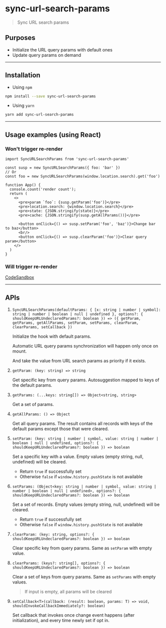 # sync-url-search-params

> Sync URL search params

## Purposes

- Initialize the URL query params with default ones
- Update query params on demand

---

## Installation

- Using `npm`

```Bash
npm install --save sync-url-search-params
```

- Using `yarn`

```Bash
yarn add sync-url-search-params
```

---

## Usage examples (using React)

### Won't trigger re-render

```TSX
import SyncURLSearchParams from 'sync-url-search-params'

const susp = new SyncURLSearchParams({ foo: 'bar' })
// Or
const foo = new SyncURLSearchParams(window.location.search).get('foo')

function App() {
  console.count('render count');
  return (
    <>
      <pre>param `foo`: {susp.getParam('foo')}</pre>
      <pre>location.search: {window.location.search}</pre>
      <pre>state: {JSON.stringify(state)}</pre>
      <pre>cache: {JSON.stringify(susp.getAllParams())}</pre>

      <button onClick={() => susp.setParam('foo', 'baz')}>Change bar to baz</button>
      <br/>
      <button onClick={() => susp.clearParam('foo')}>Clear query param</button>
    </>
  )
}
```

### Will trigger re-render

[CodeSandbox](https://codesandbox.io/s/demo-sync-url-search-params-p0h2rr)

---

## APIs

1. `SyncURLSearchParams(defaultParams: { [x: string | number | symbol]: string | number | boolean | null | undefined }, options?: { shouldKeepURLUndeclaredParams?: boolean }) => ({ getParam, getParams, getAllParams, setParam, setParams, clearParam, clearParams, setCallback })`

   Initialize the hook with default params.

   Automatic URL query params synchronization will happen only once on mount.

   And take the value from URL search params as priority if it exists.

2. `getParam: (key: string) => string`

   Get specific key from query params. Autosuggestion mapped to keys of the default params.

3. `getParams: (...keys: string[]) => Object<string, string>`

   Get a set of params.

4. `getAllParams: () => Object`

   Get all query params. The result contains all records with keys of the default params except those that were cleared.

5. `setParam: (key: string | number | symbol, value: string | number | boolean | null | undefined, options?: { shouldKeepURLUndeclaredParams?: boolean }) => boolean`

   Set a specific key with a value. Empty values (empty string, null, undefined) will be cleared.

   - Return `true` if successfully set
   - Otherwise `false` if `window.history.pushState` is not available

6. `setParams: (Object<key: string | number | symbol, value: string | number | boolean | null | undefined>, options?: { shouldKeepURLUndeclaredParams?: boolean }) => boolean`

   Set a set of records. Empty values (empty string, null, undefined) will be cleared.

   - Return `true` if successfully set
   - Otherwise `false` if `window.history.pushState` is not available

7. `clearParam: (key: string, options?: { shouldKeepURLUndeclaredParams?: boolean }) => boolean`

   Clear specific key from query params. Same as `setParam` with empty value.

8. `clearParams: (keys?: string[], options?: { shouldKeepURLUndeclaredParams?: boolean }) => boolean`

   Clear a set of keys from query params. Same as `setParams` with empty values.

   > If input is empty, all params will be cleared

9. `setCallback<T>(callback: (result: boolean, params: T) => void, shouldInvokeCallbackImmediately?: boolean)`

   Set callback that invokes once change event happens (after initialization), and every time newly set if opt in.
